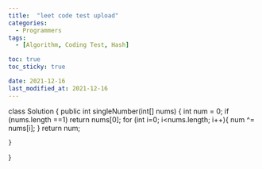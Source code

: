 ```yaml
---
title:  "leet code test upload"
categories:
  - Programmers
tags:
  - [Algorithm, Coding Test, Hash]

toc: true
toc_sticky: true

date: 2021-12-16
last_modified_at: 2021-12-16
---
```

class Solution {
    public int singleNumber(int[] nums) {
        int num = 0;
        if (nums.length ==1)
            return nums[0];
        for (int i=0; i<nums.length; i++){
            num ^= nums[i];
        }
        return num;

    }
}
